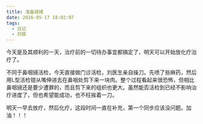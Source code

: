 ```yaml
---
title: 准备就绪
date: 2016-05-17 18:02:07
tags:
  - 日记
  - 抗癌
---
```


今天是及其顺利的一天，治疗前的一切待办事宜都搞定了，明天可以开始放化疗治疗了。

不同于鼻咽镜活检，今天直接做门诊活检，刘医生亲自操刀。先喷了些麻药，然后用L型活检钳从嘴伸进去在鼻咽处剪下来一块肉。整个过程看起来很恐怖，但相比鼻咽镜还是要少遭罪的，而且剪下来的组织也更大。虽然能否活检到已经不影响治疗进度了，但也希望能成功，也不枉挨着一刀。

明天一早去放疗，然后化疗，这段时间一直在补充，第一个同步应该没问题。加油！！！

